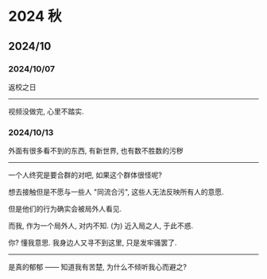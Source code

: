 # 2024 秋

## 2024/10

### 2024/10/07

返校之日

---

视频没做完, 心里不踏实.

### 2024/10/13

外面有很多看不到的东西, 有新世界, 也有数不胜数的污秽

---

一个人终究是要合群的对吧, 如果这个群体很怪呢?

想去接触但是不愿与一些人 "同流合污", 这些人无法反映所有人的意愿.

但是他们的行为确实会被局外人看见.

而我, 作为一个局外人, 对内不知. (为) 近入局之人, 于此不惑.

你? 懂我意思. 我身边人又寻不到这里, 只是发牢骚罢了.

---

是真的郁郁 —— 知道我有苦楚, 为什么不倾听我心而避之?

